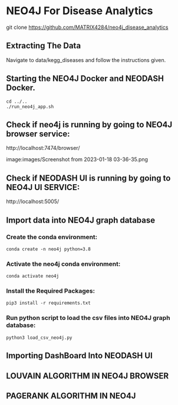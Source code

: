 # NEO4J For Disease Analytics

git clone https://github.com/MATRIX4284/neo4j_disease_analytics

## Extracting The Data

Navigate to data/kegg_diseases and follow the instructions given.

## Starting the NEO4J Docker and NEODASH Docker.

```console
cd ../..
./run_neo4j_app.sh
```
## Check if neo4j is running by going to NEO4J browser service:

http://localhost:7474/browser/

image:images/Screenshot from 2023-01-18 03-36-35.png


## Check if NEODASH UI is running by going to NEO4J UI SERVICE:

http://localhost:5005/

## Import data into NEO4J  graph database

### Create the conda environment:


```console
conda create -n neo4j python=3.8
```

### Activate the neo4j conda environment:

```console
conda activate neo4j
```

### Install the Required Packages:

```console
pip3 install -r requirements.txt
```

### Run python script to load the csv files into NEO4J graph database:

```console
python3 load_csv_neo4j.py
```

## Importing DashBoard Into NEODASH UI

## LOUVAIN ALGORITHM IN NEO4J BROWSER

## PAGERANK ALGORITHM IN NEO4J 

